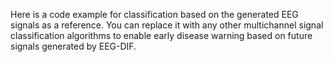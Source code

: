 Here is a code example for classification based on the generated EEG signals as a reference. You can replace it with any other multichannel signal classification algorithms to enable early disease warning based on future signals generated by EEG-DIF.
